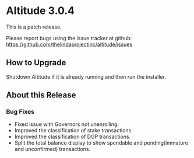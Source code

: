# Altitude 3.0.4

This is a patch release.

Please report bugs using the issue tracker at github: https://github.com/thelindaprojectinc/altitude/issues

## How to Upgrade
Shutdown Altitude if it is already running and then run the installer.

## About this Release

### Bug Fixes
- Fixed issue with Governors not unenrolling.
- Improved the classification of stake transactions.
- Improved the classification of DGP transactions.
- Split the total balance display to show spendable and pending(immature and unconfirmed) transactions.

